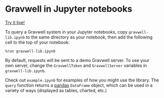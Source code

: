 # Gravwell in Jupyter notebooks

[Try it live!](https://mybinder.org/v2/gh/gravwell/jupyter-gravwell/HEAD?labpath=example.ipynb)

To query a Gravwell system in your Jupyter notebooks, copy `gravwell-lib.ipynb` to the same directory as your notebook, then add the following cell to the top of your notebook:

	%run gravwell-lib.ipynb

By default, requests will be sent to a demo Gravwell server. To use your own server, change the `GravwellToken` and `GravwellServer` variables in `gravwell-lib.ipynb`.

Check out `example.ipynb` for examples of how you might use the library. The `query` function returns a [pandas](https://pandas.pydata.org/) `DataFrame` object, which can be used in a variety of ways (displayed as tables, charted, etc.)
